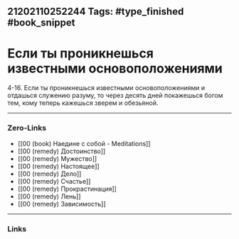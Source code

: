 21202110252244
Tags: #type_finished #book_snippet 
---
# Если ты проникнешься известными основоположениями

 4-16. Если ты проникнешься известными основоположениями и отдашься служению разуму, то через десять дней покажешься богом тем, кому теперь кажешься зверем и обезьяной. 

---
### Zero-Links
 - [[00 (book) Наедине с собой - Meditations]]
 - [[00 (remedy) Достоинство]]
 - [[00 (remedy) Мужество]]
 - [[00 (remedy) Настоящее]]
 - [[00 (remedy) Дело]]
 - [[00 (remedy) Счастье]]
 - [[00 (remedy) Прокрастинация]]
 - [[00 (remedy) Лень]]
 - [[00 (remedy) Зависимость]]
---
### Links
